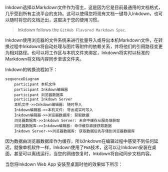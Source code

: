 Inkdown选择以Markdown文件作为宿主，这是因为它是目前最通用的文档格式，几乎受到所有主流平台的支持。这可以使得您将现有文档一键导入Inkdown，也可以随时将您的文档迁出，这取决于您的使用习惯。

> Inkdown follows the `GitHub Flavored Markdown Spec`.

Inkdown使用浏览器的文件系统来进行批量导入或导出本机Markdown文件，在转换过程中Inkdown将自动处理与图片等附件的依赖关系，并将他们的引用路径变更为相对路径。也可以将工作区与本机文件夹绑定，Inkdown将实时以标准的Markdown将文档内容同步至该文件夹。

Inkdown的转换流程如下：

```mermaid
sequenceDiagram
    participant 本机文件
    participant Inkdown编辑器
    participant 浏览器数据库
    participant Inkdown Server
    本机文件->>Inkdown编辑器: 随时导入
    Inkdown编辑器->>本机文件: 导出或实时写入
    Inkdown编辑器->>浏览器数据库: 获取数据
    浏览器数据库->>Inkdown Server: 未命中缓存从服务端获取
    浏览器数据库->>Inkdown编辑器: 命中缓存直接获取数据
    Inkdown Server->>浏览器数据库: 获取数据后先存储到浏览器数据库
```

因为数据由浏览器数据库作为缓存，所以Inkdown在编辑过程中感受不到任何延迟，就像单机软件一样，Inkdown使用了`PWA`技术，这可以让Inkdown安装在桌面，甚至可以离线运行，当您的网络恢复时，Inkdown将自动同步文档内容。

当您将Inkdown Web App 安装至桌面时他的效果如下所示：